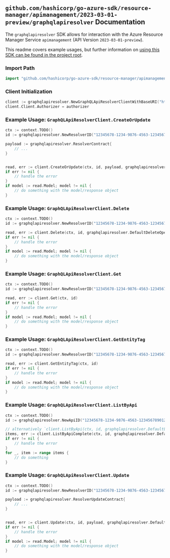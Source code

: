 
## `github.com/hashicorp/go-azure-sdk/resource-manager/apimanagement/2023-03-01-preview/graphqlapiresolver` Documentation

The `graphqlapiresolver` SDK allows for interaction with the Azure Resource Manager Service `apimanagement` (API Version `2023-03-01-preview`).

This readme covers example usages, but further information on [using this SDK can be found in the project root](https://github.com/hashicorp/go-azure-sdk/tree/main/docs).

### Import Path

```go
import "github.com/hashicorp/go-azure-sdk/resource-manager/apimanagement/2023-03-01-preview/graphqlapiresolver"
```


### Client Initialization

```go
client := graphqlapiresolver.NewGraphQLApiResolverClientWithBaseURI("https://management.azure.com")
client.Client.Authorizer = authorizer
```


### Example Usage: `GraphQLApiResolverClient.CreateOrUpdate`

```go
ctx := context.TODO()
id := graphqlapiresolver.NewResolverID("12345678-1234-9876-4563-123456789012", "example-resource-group", "serviceValue", "apiIdValue", "resolverIdValue")

payload := graphqlapiresolver.ResolverContract{
	// ...
}


read, err := client.CreateOrUpdate(ctx, id, payload, graphqlapiresolver.DefaultCreateOrUpdateOperationOptions())
if err != nil {
	// handle the error
}
if model := read.Model; model != nil {
	// do something with the model/response object
}
```


### Example Usage: `GraphQLApiResolverClient.Delete`

```go
ctx := context.TODO()
id := graphqlapiresolver.NewResolverID("12345678-1234-9876-4563-123456789012", "example-resource-group", "serviceValue", "apiIdValue", "resolverIdValue")

read, err := client.Delete(ctx, id, graphqlapiresolver.DefaultDeleteOperationOptions())
if err != nil {
	// handle the error
}
if model := read.Model; model != nil {
	// do something with the model/response object
}
```


### Example Usage: `GraphQLApiResolverClient.Get`

```go
ctx := context.TODO()
id := graphqlapiresolver.NewResolverID("12345678-1234-9876-4563-123456789012", "example-resource-group", "serviceValue", "apiIdValue", "resolverIdValue")

read, err := client.Get(ctx, id)
if err != nil {
	// handle the error
}
if model := read.Model; model != nil {
	// do something with the model/response object
}
```


### Example Usage: `GraphQLApiResolverClient.GetEntityTag`

```go
ctx := context.TODO()
id := graphqlapiresolver.NewResolverID("12345678-1234-9876-4563-123456789012", "example-resource-group", "serviceValue", "apiIdValue", "resolverIdValue")

read, err := client.GetEntityTag(ctx, id)
if err != nil {
	// handle the error
}
if model := read.Model; model != nil {
	// do something with the model/response object
}
```


### Example Usage: `GraphQLApiResolverClient.ListByApi`

```go
ctx := context.TODO()
id := graphqlapiresolver.NewApiID("12345678-1234-9876-4563-123456789012", "example-resource-group", "serviceValue", "apiIdValue")

// alternatively `client.ListByApi(ctx, id, graphqlapiresolver.DefaultListByApiOperationOptions())` can be used to do batched pagination
items, err := client.ListByApiComplete(ctx, id, graphqlapiresolver.DefaultListByApiOperationOptions())
if err != nil {
	// handle the error
}
for _, item := range items {
	// do something
}
```


### Example Usage: `GraphQLApiResolverClient.Update`

```go
ctx := context.TODO()
id := graphqlapiresolver.NewResolverID("12345678-1234-9876-4563-123456789012", "example-resource-group", "serviceValue", "apiIdValue", "resolverIdValue")

payload := graphqlapiresolver.ResolverUpdateContract{
	// ...
}


read, err := client.Update(ctx, id, payload, graphqlapiresolver.DefaultUpdateOperationOptions())
if err != nil {
	// handle the error
}
if model := read.Model; model != nil {
	// do something with the model/response object
}
```
